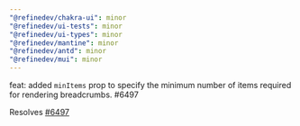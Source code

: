 ```yaml
---
"@refinedev/chakra-ui": minor
"@refinedev/ui-tests": minor
"@refinedev/ui-types": minor
"@refinedev/mantine": minor
"@refinedev/antd": minor
"@refinedev/mui": minor
---
```

  
feat: added `minItems` prop to specify the minimum number of items required for rendering breadcrumbs. #6497


Resolves [#6497](https://github.com/refinedev/refine/issues/6497)
